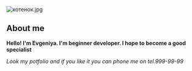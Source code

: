 ![котенок.jpg](https://s1.1zoom.ru/b5050/54/258698-werecat_1920x1200.jpg)

## About me

**Hello! I'm Evgeniya. I'm beginner developer. I hope to become a good specialist**

_Look my potfolio and if you like it you can phone me on tel.999-99-99_

